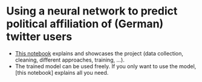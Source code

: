 # Using a neural network to predict political affiliation of (German) twitter users
- [This notebook](https://github.com/hf2000510/twitter_poll/blob/master/twitter_pol_notebook.ipynb) explains and showcases the project (data collection, cleaning, different approaches, training, ...).
- The trained model can be used freely. If you only want to use the model, [this notebook] explains all you need.

